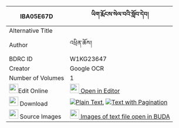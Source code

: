|IBA05E67D|ཡིག་རྨོངས་སེལ་བའི་སློབ་དེབ། 
| --- | --- 
|Alternative Title |
|Author| འཕྲིན་ཆོས།
|BDRC ID | W1KG23647
|Creator | Google OCR
|Number of Volumes| 1
|<img width="25" src="https://img.icons8.com/color/25/000000/edit-property.png">Edit Online| [<img width="25" src="https://avatars.githubusercontent.com/u/45091458?s=200&v=4"> Open in Editor](http://editor.openpecha.org/IBA05E67D)
|<img width="25" src="https://img.icons8.com/fluent/48/000000/download-2.png"/>  Download | [![](https://img.icons8.com/color/20/000000/txt.png)Plain Text](https://github.com/Openpecha/IBA05E67D/releases/download/v1/yikmong_selwa_i_lobdeb_plain_IBA05E67D.zip), [![](https://img.icons8.com/color/20/000000/txt.png)Text with Pagination](https://github.com/Openpecha/IBA05E67D/releases/download/v1/yikmong_selwa_i_lobdeb_pages_IBA05E67D.zip)
|<img width="25" src="https://img.icons8.com/plasticine/100/000000/pictures-folder.png"/>  Source Images | [<img width="25" src="https://library.bdrc.io/icons/BUDA-small.svg"> Images of text file open in BUDA](https://library.bdrc.io/show/bdr:W1KG23647)